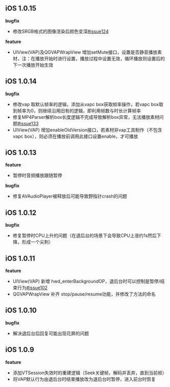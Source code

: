 ## iOS 1.0.15

**bugfix**

- 修改SRGB格式的图像渲染后颜色变深[#issue124](https://github.com/Tencent/vap/issues/124)

**feature**

- UIView(VAP)及QGVAPWrapView 增加setMute接口，设置是否静音播放素材，注：在播放开始时进行设置，播放过程中设置无效，循环播放则设置后的下一次播放开始生效

## iOS 1.0.14

**bugfix**

- 修改vap 取默认帧率的逻辑，添加从vapc box获取帧率操作，若vapc box取到帧率为0，则继续沿用旧有的逻辑，即利用帧数与时长计算帧率
- 修复MP4Parser解析box长度逻辑不完成导致解析box异常，无法播放素材问题[#issue133](https://github.com/Tencent/vap/issues/133)
- UIView(VAP) 增加enableOldVersion接口，若素材非vap工具制作（不包含vapc box），则必须在播放前调用此接口设置enable，才可播放


## iOS 1.0.13

**feature**

- 暂停时音频播放跟随暂停

**bugfix**

- 修复AVAudioPlayer被释放后可能导致野指针crash的问题




## iOS 1.0.12

**bugfix**

- 修复暂停时CPU上升的问题（在退后台的场景下会导致CPU上涨约1s然后下降，形成一个尖刺）



## iOS 1.0.11

**feature**

- UIView(VAP) 新增 hwd_enterBackgroundOP，退后台时可以控制是暂停/结束行为[#issue102](https://github.com/Tencent/vap/issues/102)
- QGVAPWrapView 补齐 stop/pause/resume功能，并修改了方法的命名



## iOS 1.0.10

**bugfix**

- 解决退后台后回复可能出现花屏的问题



## iOS 1.0.9

**feature**

- 添加VTSession失效时的重建逻辑（Seek关键帧，解码并丢弃，直到当前帧）
- 将VAP默认行为由退后台时结束播放改为退后台时暂停，进入前台时恢复
